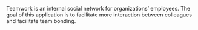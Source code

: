 Teamwork is an ​internal social network for organizations’ employees. The goal of this application is to facilitate more interaction between colleagues and facilitate team bonding. 
